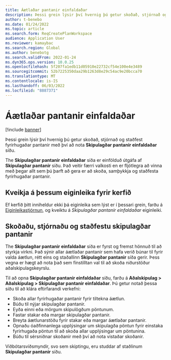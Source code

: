 ```yaml
---
title: Áætlaðar pantanir einfaldaðar
description: Þessi grein lýsir því hvernig þú getur skoðað, stjórnað og staðfest áætlaðar pantanir með því að nota einfaldaða síðuna Fyrirhugaðar pantanir.
author: t-benebo
ms.date: 01/24/2022
ms.topic: article
ms.search.form: ReqCreatePlanWorkspace
audience: Application User
ms.reviewer: kamaybac
ms.search.region: Global
ms.author: benebotg
ms.search.validFrom: 2022-01-24
ms.dyn365.ops.version: 10.0.25
ms.openlocfilehash: 5f207fa1edb11d05910e22732cf54e100e4e3489
ms.sourcegitcommit: 52b7225350daa29b1263d8e29c54ac9e20bcca70
ms.translationtype: MT
ms.contentlocale: is-IS
ms.lasthandoff: 06/03/2022
ms.locfileid: "8887371"
---
```

# <a name="planned-orders-simplified"></a>Áætlaðar pantanir einfaldaðar

[!include [banner](../../includes/banner.md)]

Þessi grein lýsir því hvernig þú getur skoðað, stjórnað og staðfest fyrirhugaðar pantanir með því að nota **Skipulagðar pantanir einfaldaðar** síðu.

The **Skipulagðar pantanir einfaldaðar** síða er einfölduð útgáfa af **Skipulagðar pantanir** síðu. Það veitir færri valkosti en er fljótlegra að vinna með þegar allt sem þú þarft að gera er að skoða, samþykkja og staðfesta fyrirhugaðar pantanir.

## <a name="turn-on-this-feature-for-your-system"></a>Kveikja á þessum eiginleika fyrir kerfið

Ef kerfið þitt inniheldur ekki þá eiginleika sem lýst er í þessari grein, farðu á [Eiginleikastjórnun](../../../fin-ops-core/fin-ops/get-started/feature-management/feature-management-overview.md), og kveiktu á *Skipulagðar pantanir einfaldaðar* eiginleiki.

## <a name="view-manage-and-firm-planned-orders"></a>Skoðaðu, stjórnaðu og staðfestu skipulagðar pantanir

The **Skipulagðar pantanir einfaldaðar** síða er fyrst og fremst hönnuð til að styrkja virkni. Það sýnir allar áætlaðar pantanir sem hafa verið búnar til fyrir valda áætlun, rétt eins og staðallinn **Skipulagðar pantanir** síða gerir. Þess vegna er hægt að nota það sem fínstilltan val til að skoða niðurstöður aðalskipulagskeyrslu.

Til að opna **Skipulagðar pantanir einfaldaðar** síðu, farðu á **Aðalskipulag \> Aðalskipulag \> Skipulagðar pantanir einfaldaðar**. Þú getur notað þessa síðu til að klára eftirfarandi verkefni:

- Skoða allar fyrirhugaðar pantanir fyrir tiltekna áætlun.
- Búðu til nýjar skipulagðar pantanir.
- Eyða einni eða mörgum skipulögðum pöntunum.
- Fastar stakar eða margar skipulagðar pantanir.
- Breyta áætlunarstöðu fyrir stakar eða margar áætlaðar pantanir.
- Opnaðu óaðfinnanlega upplýsingar um skipulagða pöntun fyrir einstaka fyrirhugaða pöntun til að skoða allar upplýsingar um pöntunina.
- Búðu til sérsniðnar skoðanir með því að nota vistaðar skoðanir.

Viðbótarsviðsmyndir, svo sem skiptingu, eru studdar af staðlinum **Skipulagðar pantanir** síðu.
